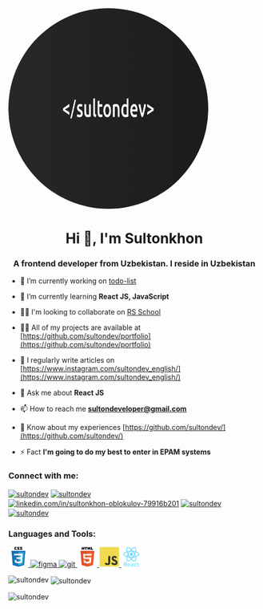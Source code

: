 <img src="my-logo.png" style="width: 400px; height: 400px; border-radius: 50%;">
<h1 align="center">Hi 👋, I'm Sultonkhon</h1>
<h3 align="center">A frontend developer from Uzbekistan. I reside in Uzbekistan</h3>

- 🔭 I’m currently working on [todo-list](https://todo-list-y.vercel.app/)

- 🌱 I’m currently learning **React JS, JavaScript**

- 👯‍♂️ I'm looking to collaborate on [RS School](https://docs.rs.school/#/)

- 👨‍💻 All of my projects are available at [https://github.com/sultondev/portfolio](https://github.com/sultondev/portfolio)

- 📝 I regularly write articles on [https://www.instagram.com/sultondev_english/](https://www.instagram.com/sultondev_english/)

- 💬 Ask me about **React JS**

- 📫 How to reach me **sultondeveloper@gmail.com**

- 📄 Know about my experiences [https://github.com/sultondev/](https://github.com/sultondev/)

- ⚡ Fact **I'm going to do my best to enter in EPAM systems**

<h3 align="left">Connect with me:</h3>
<p align="left">
<a href="https://codepen.io/sultondev" target="blank"><img align="center" src="https://raw.githubusercontent.com/rahuldkjain/github-profile-readme-generator/master/src/images/icons/Social/codepen.svg" alt="sultondev" height="30" width="40" /></a>
<a href="https://twitter.com/sultondev" target="blank"><img align="center" src="https://raw.githubusercontent.com/rahuldkjain/github-profile-readme-generator/master/src/images/icons/Social/twitter.svg" alt="sultondev" height="30" width="40" /></a>
<a href="https://linkedin.com/in/linkedin.com/in/sultonkhon-oblokulov-79916b201" target="blank"><img align="center" src="https://raw.githubusercontent.com/rahuldkjain/github-profile-readme-generator/master/src/images/icons/Social/linked-in-alt.svg" alt="linkedin.com/in/sultonkhon-oblokulov-79916b201" height="30" width="40" /></a>
<a href="https://instagram.com/sultondev" target="blank"><img align="center" src="https://raw.githubusercontent.com/rahuldkjain/github-profile-readme-generator/master/src/images/icons/Social/instagram.svg" alt="sultondev" height="30" width="40" /></a>
<a href="https://dribbble.com/sultondev" target="blank"><img align="center" src="https://raw.githubusercontent.com/rahuldkjain/github-profile-readme-generator/master/src/images/icons/Social/dribbble.svg" alt="sultondev" height="30" width="40" /></a>
</p>

<h3 align="left">Languages and Tools:</h3>
<p align="left"> <a href="https://www.w3schools.com/css/" target="_blank"> <img src="https://raw.githubusercontent.com/devicons/devicon/master/icons/css3/css3-original-wordmark.svg" alt="css3" width="40" height="40"/> </a> <a href="https://www.figma.com/" target="_blank"> <img src="https://www.vectorlogo.zone/logos/figma/figma-icon.svg" alt="figma" width="40" height="40"/> </a> <a href="https://git-scm.com/" target="_blank"> <img src="https://www.vectorlogo.zone/logos/git-scm/git-scm-icon.svg" alt="git" width="40" height="40"/> </a> <a href="https://www.w3.org/html/" target="_blank"> <img src="https://raw.githubusercontent.com/devicons/devicon/master/icons/html5/html5-original-wordmark.svg" alt="html5" width="40" height="40"/> </a> <a href="https://developer.mozilla.org/en-US/docs/Web/JavaScript" target="_blank"> <img src="https://raw.githubusercontent.com/devicons/devicon/master/icons/javascript/javascript-original.svg" alt="javascript" width="40" height="40"/> </a> <a href="https://reactjs.org/" target="_blank"> <img src="https://raw.githubusercontent.com/devicons/devicon/master/icons/react/react-original-wordmark.svg" alt="react" width="40" height="40"/> </a> </p>

<p><img align="left" src="https://github-readme-stats.vercel.app/api/top-langs?username=sultondev&show_icons=true&locale=en&layout=compact" alt="sultondev" /></p>

<p>&nbsp;<img align="center" src="https://github-readme-stats.vercel.app/api?username=sultondev&show_icons=true&locale=en" alt="sultondev" /></p>

<p><img align="center" src="https://github-readme-streak-stats.herokuapp.com/?user=sultondev&" alt="sultondev" /></p>
